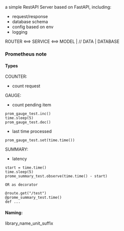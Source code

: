 a simple RestAPI Server based on FastAPI, including:

- request/response
- database schema
- config based on env
- logging

ROUTER <==> SERVICE <==> MODEL
                |    //
              DATA 
                |
            DATABASE


### Prometheus note
#### Types
COUNTER:
- count request

GAUGE:
- count pending item
```
prom_gauge_test.inc()
time.sleep(5)
prom_gauge_test.dec()
```
- last time processed
```
prom_gauge_test.set(time.time())
```

SUMMARY:
- latency
```
start = time.time()
time.sleep(5)
prome_summary_test.observe(time.time() - start)

OR as decorator

@route.get("/test")
@prome_summary_test.time()
def ...
```

#### Naming: 
library_name_unit_suffix

